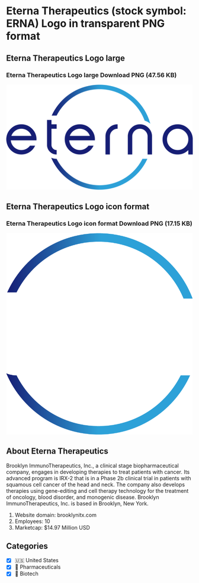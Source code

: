 # Eterna Therapeutics (stock symbol: ERNA) Logo in transparent PNG format

## Eterna Therapeutics Logo large

### Eterna Therapeutics Logo large Download PNG (47.56 KB)

![Eterna Therapeutics Logo large Download PNG (47.56 KB)](/img/orig/ERNA_BIG-3ac8449b.png)

## Eterna Therapeutics Logo icon format

### Eterna Therapeutics Logo icon format Download PNG (17.15 KB)

![Eterna Therapeutics Logo icon format Download PNG (17.15 KB)](/img/orig/ERNA-59c2b192.png)

## About Eterna Therapeutics

Brooklyn ImmunoTherapeutics, Inc., a clinical stage biopharmaceutical company, engages in developing therapies to treat patients with cancer. Its advanced program is IRX-2 that is in a Phase 2b clinical trial in patients with squamous cell cancer of the head and neck. The company also develops therapies using gene-editing and cell therapy technology for the treatment of oncology, blood disorder, and monogenic disease. Brooklyn ImmunoTherapeutics, Inc. is based in Brooklyn, New York.

1. Website domain: brooklynitx.com
2. Employees: 10
3. Marketcap: $14.97 Million USD


## Categories
- [x] 🇺🇸 United States
- [x] 💊 Pharmaceuticals
- [x] 🧬 Biotech
